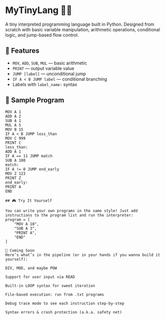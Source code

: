 # MyTinyLang 🧠💬

A tiny interpreted programming language built in Python. Designed from scratch with basic variable manipulation, arithmetic operations, conditional logic, and jump-based flow control.

## 🚀 Features
- `MOV`, `ADD`, `SUB`, `MUL` — basic arithmetic  
- `PRINT` — output variable value  
- `JUMP [label]` — unconditional jump  
- `IF A < B JUMP label` — conditional branching  
- Labels with `label_name:` syntax  

## 🧠 Sample Program

```plaintext
MOV A 1
ADD A 2
SUB A 1
MUL A 5
MOV B 15
IF A < B JUMP less_than
MOV C 999
PRINT C
less_than:
ADD A 1
IF A == 11 JUMP match
SUB A 100
match:
IF A != 0 JUMP end_early
MOV Z 123
PRINT Z
end_early:
PRINT A
END

## 🎮 Try It Yourself

You can write your own programs in the same style! Just add instructions to the program list and run the interpreter:
program = [
    "MOV A 10",
    "SUB A 3",
    "PRINT A",
    "END"
]

🔭 Coming Soon
Here’s what’s in the pipeline (or in your hands if you wanna build it yourself):

DIV, MOD, and maybe POW

Support for user input via READ

Built-in LOOP syntax for sweet iteration

File-based execution: run from .txt programs

Debug trace mode to see each instruction step-by-step

Syntax errors & crash protection (a.k.a. safety net)
